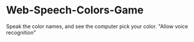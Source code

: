 # Web-Speech-Colors-Game
Speak the color names, and see the computer pick your color. "Allow voice recognition"
